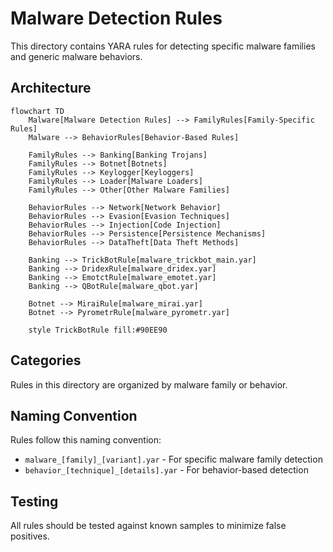 # Malware Detection Rules

This directory contains YARA rules for detecting specific malware families and generic malware behaviors.

## Architecture

```mermaid
flowchart TD
    Malware[Malware Detection Rules] --> FamilyRules[Family-Specific Rules]
    Malware --> BehaviorRules[Behavior-Based Rules]
    
    FamilyRules --> Banking[Banking Trojans]
    FamilyRules --> Botnet[Botnets]
    FamilyRules --> Keylogger[Keyloggers]
    FamilyRules --> Loader[Malware Loaders]
    FamilyRules --> Other[Other Malware Families]
    
    BehaviorRules --> Network[Network Behavior]
    BehaviorRules --> Evasion[Evasion Techniques]
    BehaviorRules --> Injection[Code Injection]
    BehaviorRules --> Persistence[Persistence Mechanisms]
    BehaviorRules --> DataTheft[Data Theft Methods]
    
    Banking --> TrickBotRule[malware_trickbot_main.yar]
    Banking --> DridexRule[malware_dridex.yar]
    Banking --> EmotctRule[malware_emotet.yar]
    Banking --> QBotRule[malware_qbot.yar]
    
    Botnet --> MiraiRule[malware_mirai.yar]
    Botnet --> PyrometrRule[malware_pyrometr.yar]
    
    style TrickBotRule fill:#90EE90
```

## Categories

Rules in this directory are organized by malware family or behavior.

## Naming Convention

Rules follow this naming convention:
- `malware_[family]_[variant].yar` - For specific malware family detection
- `behavior_[technique]_[details].yar` - For behavior-based detection

## Testing

All rules should be tested against known samples to minimize false positives.
